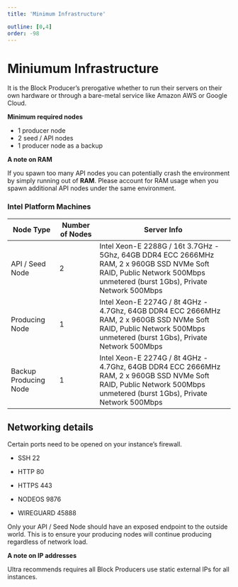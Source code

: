 ```yaml
---
title: 'Minimum Infrastructure'

outline: [0,4]
order: -98
---
```


# Miniumum Infrastructure

It is the Block Producer’s prerogative whether to run their servers on their own hardware or through a bare-metal service like Amazon AWS or Google Cloud.

**Minimum required nodes**

-   1 producer node    
-   2 seed / API nodes
-   1 producer node as a backup
    

**A note on RAM**

If you spawn too many API nodes you can potentially crash the environment by simply running out of **RAM**. Please account for RAM usage when you spawn additional API nodes under the same environment.

### Intel Platform Machines

| Node Type             | Number of Nodes | Server Info                                                                                                                                                             |
| --------------------- | --------------- | ----------------------------------------------------------------------------------------------------------------------------------------------------------------------- |
| API / Seed Node       | 2               | Intel Xeon-E 2288G / 16t 3.7GHz - 5Ghz, 64GB DDR4 ECC 2666MHz RAM, 2 x 960GB SSD NVMe Soft RAID, Public Network 500Mbps unmetered (burst 1Gbs), Private Network 500Mbps |
| Producing Node        | 1               | Intel Xeon-E 2274G / 8t 4GHz - 4.7Ghz, 64GB DDR4 ECC 2666MHz RAM, 2 x 960GB SSD NVMe Soft RAID, Public Network 500Mbps unmetered (burst 1Gbs), Private Network 500Mbps  |
| Backup Producing Node | 1               | Intel Xeon-E 2274G / 8t 4GHz - 4.7Ghz, 64GB DDR4 ECC 2666MHz RAM, 2 x 960GB SSD NVMe Soft RAID, Public Network 500Mbps unmetered (burst 1Gbs), Private Network 500Mbps  |

## Networking details

Certain ports need to be opened on your instance’s firewall.

-  SSH 22
    
-  HTTP 80
    
-  HTTPS 443
    
-  NODEOS 9876
    
-  WIREGUARD 45888
    

Only your API / Seed Node should have an exposed endpoint to the outside world. This is to ensure your producing nodes will continue producing regardless of network load.

**A note on IP addresses**

Ultra recommends requires all Block Producers use static external IPs for all instances.